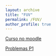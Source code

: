 ```yaml
---
layout: archive
title: "FUV"
permalink: /FUV/
author_profile: true
---
```


[Curso no moodle](https://moodle.ufabc.edu.br/course/view.php?id=1099)

[Problemas P1](FUV_S8_1.html)
